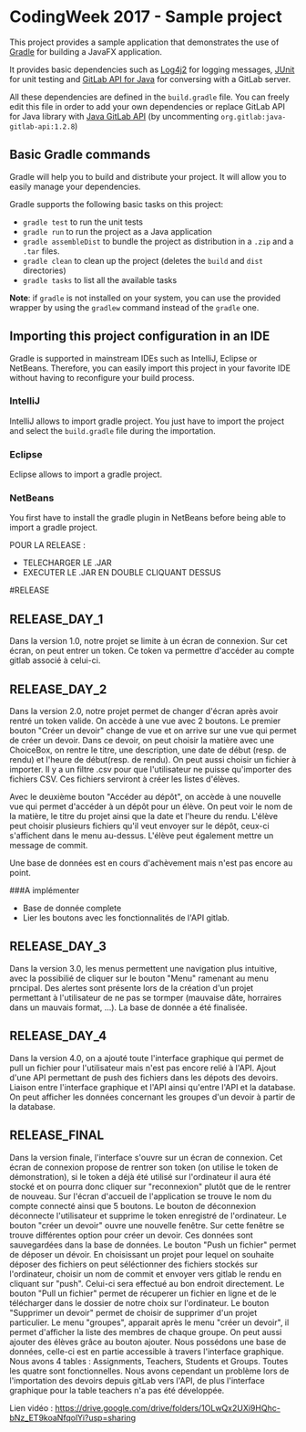 ﻿# CodingWeek 2017 - Sample project

This project provides a sample application that demonstrates the use of [Gradle](https://gradle.org/) for building a JavaFX application.

It provides basic dependencies such as [Log4j2](https://logging.apache.org/log4j/2.x/) for logging messages, [JUnit](http://junit.org/junit4/) for unit testing and [GitLab API for Java](https://github.com/gmessner/gitlab4j-api) for conversing with a GitLab server.

All these dependencies are defined in the `build.gradle` file. You can freely edit this file in order to add your own dependencies or replace GitLab API for Java library with [Java GitLab API](https://github.com/timols/java-gitlab-api) (by uncommenting `org.gitlab:java-gitlab-api:1.2.8`)

## Basic Gradle commands

Gradle will help you to build and distribute your project. It will allow you to easily manage your dependencies.

Gradle supports the following basic tasks on this project:
- `gradle test` to run the unit tests
- `gradle run` to run the project as a Java application
- `gradle assembleDist` to bundle the project as distribution in a `.zip` and a `.tar` files.
- `gradle clean` to clean up the project (deletes the `build` and `dist` directories)
- `gradle tasks` to list all the available tasks

**Note**: if `gradle` is not installed on your system, you can use the provided wrapper by using the `gradlew` command instead of the `gradle` one.

## Importing this project configuration in an IDE

Gradle is supported in mainstream IDEs such as IntelliJ, Eclipse or NetBeans. Therefore, you can easily import this project in your favorite IDE without having to reconfigure your build process.

### IntelliJ

IntelliJ allows to import gradle project. You just have to import the project and select the `build.gradle` file during the importation.

### Eclipse

Eclipse allows to import a gradle project.

### NetBeans

You first have to install the gradle plugin in NetBeans before being able to import a gradle project.


POUR LA RELEASE :
- TELECHARGER LE .JAR
- EXECUTER LE .JAR EN DOUBLE CLIQUANT DESSUS

#RELEASE
## RELEASE_DAY_1

Dans la version 1.0, notre projet se limite à un écran de connexion. Sur cet écran, on peut entrer un token. Ce token va permettre d'accéder au compte gitlab associé à celui-ci.

## RELEASE_DAY_2

Dans la version 2.0, notre projet permet de changer d'écran après avoir rentré un token valide. 
On accède à une vue avec 2 boutons. Le premier bouton "Créer un devoir" change de vue et on arrive sur une vue qui permet de créer un devoir.
Dans ce devoir, on peut choisir la matière avec une ChoiceBox, on rentre le titre, une description, une date de début (resp. de rendu) et l'heure de début(resp. de rendu).
On peut aussi choisir un fichier à importer. Il y a un filtre .csv pour que l'utilisateur ne puisse qu'importer des fichiers CSV. Ces fichiers serviront à créer les listes d'élèves.

Avec le deuxième bouton "Accéder au dépôt", on accède à une nouvelle vue qui permet d'accéder à un dépôt pour un élève.
On peut voir le nom de la matière, le titre du projet ainsi que la date et l'heure du rendu.
L'élève peut choisir plusieurs fichiers qu'il veut envoyer sur le dépôt, ceux-ci s'affichent dans le menu au-dessus.
L'élève peut également mettre un message de commit.

Une base de données est en cours d'achèvement mais n'est pas encore au point.

###A implémenter
- Base de donnée complete
- Lier les boutons avec les fonctionnalités de l'API gitlab.

## RELEASE_DAY_3
Dans la version 3.0, les menus permettent une navigation plus intuitive, avec la possibilié de cliquer sur le bouton "Menu" ramenant au menu prncipal.
Des alertes sont présente lors de la création d'un projet permettant à l'utilisateur de ne pas se tormper (mauvaise dâte, horraires dans un mauvais format, ...).
La base de donnée a été finalisée.

## RELEASE_DAY_4
Dans la version 4.0, on a ajouté toute l'interface graphique qui permet de pull un fichier pour l'utilisateur mais n'est pas encore relié à l'API.
Ajout d'une API permettant de push des fichiers dans les dépots des devoirs.
Liaison entre l'interface graphique et l'API ainsi qu'entre l'API et la database.
On peut afficher les données concernant les groupes d'un devoir à partir de la database.

## RELEASE_FINAL
Dans la version finale, l'interface s'ouvre sur un écran de connexion. Cet écran de connexion propose de rentrer son token (on utilise le token de démonstration), si le token a déjà été utilisé sur l'ordinateur il aura été stocké et on pourra donc cliquer sur "reconnexion" plutôt que de le rentrer de nouveau.
Sur l'écran d'accueil de l'application se trouve le nom du compte connecté ainsi que 5 boutons. Le bouton de déconnexion déconnecte l'utilisateur et supprime le token enregistré de l'ordinateur.
Le bouton "créer un devoir" ouvre une nouvelle fenêtre. Sur cette fenêtre se trouve différentes option pour créer un devoir. Ces données sont sauvegardées dans la base de données.
Le bouton "Push un fichier" permet de déposer un dévoir. En choisissant un projet pour lequel on souhaite déposer des fichiers on peut séléctionner des fichiers stockés sur l'ordinateur, choisir un nom de commit et envoyer vers gitlab le rendu en cliquant sur "push". Celui-ci sera effectué au bon endroit directement.
Le bouton "Pull un fichier" permet de récuperer un fichier en ligne et de le télécharger dans le dossier de notre choix sur l'ordinateur.
Le bouton "Supprimer un devoir" permet de choisir de supprimer d'un projet particulier.
Le menu "groupes", apparait après le menu "créer un devoir", il permet d'afficher la liste des membres de chaque groupe. On peut aussi ajouter des élèves grâce au bouton ajouter.
Nous possédons une base de données, celle-ci est en partie accessible à travers l'interface graphique. Nous avons 4 tables : Assignments, Teachers, Students et Groups. Toutes les quatre sont fonctionnelles. Nous avons cependant un problème lors de l'importation des devoirs depuis gitLab vers l'API, de plus l'interface graphique pour la table teachers n'a pas été développée.


Lien vidéo : https://drive.google.com/drive/folders/1OLwQx2UXi9HQhc-bNz_ET9koaNfqolYi?usp=sharing